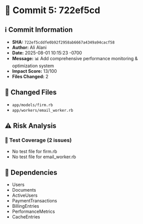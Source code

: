 # 📝 Commit 5: 722ef5cd

## ℹ️ Commit Information

- **SHA:** `722ef5cddfe0b92f2958ab6667a4349a94cacf58`
- **Author:** Ali Alani
- **Date:** 2025-08-01 10:15:23 -0700
- **Message:** 📊 Add comprehensive performance monitoring & optimization system
- **Impact Score:** 13/100
- **Files Changed:** 2

## 📁 Changed Files

- `app/models/firm.rb`
- `app/workers/email_worker.rb`

## ⚠️ Risk Analysis

### 🧪 Test Coverage (2 issues)

- No test file for firm.rb
- No test file for email_worker.rb

## 🔗 Dependencies

- Users
- Documents
- ActiveUsers
- PaymentTransactions
- BillingEntries
- PerformanceMetrics
- CacheEntries

